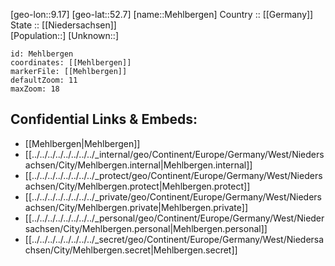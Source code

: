 ﻿---
location: [52.7,9.17] 
mapzoom: [7,12] 
mapmarker: city 
type: City
tags:
- geo/City


SpocWebEntityId: 32377
isDeleted: false
confidential: public

---
[geo-lon::9.17] 
[geo-lat::52.7] 
[name::Mehlbergen] 
Country :: [[Germany]]  
State :: [[Niedersachsen]]  
[Population::] 
[Unknown::] 


```leaflet
id: Mehlbergen
coordinates: [[Mehlbergen]] 
markerFile: [[Mehlbergen]] 
defaultZoom: 11 
maxZoom: 18
```


## Confidential Links & Embeds: 
- [[Mehlbergen|Mehlbergen]]  
- [[../../../../../../../../_internal/geo/Continent/Europe/Germany/West/Niedersachsen/City/Mehlbergen.internal|Mehlbergen.internal]] 
- [[../../../../../../../../_protect/geo/Continent/Europe/Germany/West/Niedersachsen/City/Mehlbergen.protect|Mehlbergen.protect]] 
- [[../../../../../../../../_private/geo/Continent/Europe/Germany/West/Niedersachsen/City/Mehlbergen.private|Mehlbergen.private]] 
- [[../../../../../../../../_personal/geo/Continent/Europe/Germany/West/Niedersachsen/City/Mehlbergen.personal|Mehlbergen.personal]] 
- [[../../../../../../../../_secret/geo/Continent/Europe/Germany/West/Niedersachsen/City/Mehlbergen.secret|Mehlbergen.secret]] 
